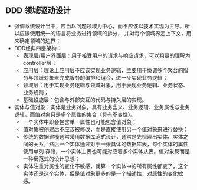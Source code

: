 ## DDD 领域驱动设计
+ 强调系统设计当中，应当以问题领域为中心，而不应该以技术实现为主导。所以应该使用统一的语言将业务进行领域的拆分，
并对每个领域界定上下文，用来确定领域的边界；
+ DDD经典四层架构：
  + 表现层/用户界面层：用于接受用户的请求与响应请求，可以粗暴的理解为controller层；
  + 应用层：理论上应用层不应该实现业务逻辑，主要用于协调多个聚合的服务与领域对象来完成服务的编排和组合，进一步实现业务逻辑；
  + 领域层：用于实现业务逻辑与领域对象，用于表现业务逻辑、业务状态、业务规则；
  + 基础设施层：包含与外部交互的代码与持久层的实现。
+ 实体与值对象：实体是业务对象，具有业务含义、业务逻辑、业务属性与业务逻辑，而值对象只是多个属性的集合（具有不变性）。
  + 一个实体中即会包含单一属性也可能包含值对象；
  + 值对象被创建后不应该被修改，而是直接使用另一个值对象来进行替换；
  + 传统的数据建模通常采用数据库范式设计，通常是先梳理出实体、实体之间的关系，然后一个实体通过对于一张具体的数据库表，每个实体的属性使用单列
  存储，一个实体主表也可能对应着多个实体从表。值对象反而是一种反范式的设计思想；
  + 实体注重对属性的变化不敏感，就算一个实体中的所有属性都变了，这个实体还是这个实体，但是值对象更多的是一个描述性，对属性的变化敏感。
